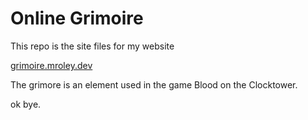 # Online Grimoire

This repo is the site files for my website

[grimoire.mroley.dev](grimoire.mroley.dev)

The grimore is an element used in the game Blood on the Clocktower.

ok bye.